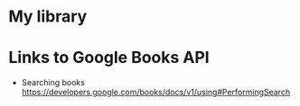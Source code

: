 # My library

# Links to Google Books API

- Searching books https://developers.google.com/books/docs/v1/using#PerformingSearch

